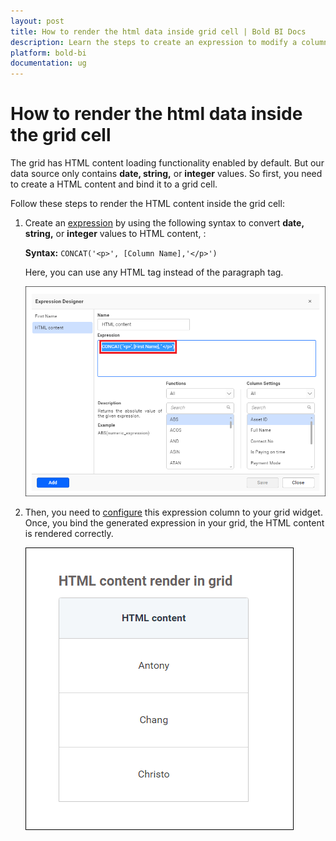 ```yaml
---
layout: post
title: How to render the html data inside grid cell | Bold BI Docs
description: Learn the steps to create an expression to modify a column value (of type date, string or integer) as html content & render it inside the dashboard grid widget.
platform: bold-bi
documentation: ug
---
```


# How to render the html data inside the grid cell

The grid has HTML content loading functionality enabled by default. But our data source only contains <b>date, string,</b> or <b>integer</b> values. So first, you need to create a HTML content and bind it to a grid cell.

Follow these steps to render the HTML content inside the grid cell:

1. Create an [expression](https://help.boldbi.com/embedded-bi/working-with-data-source/transforming-data/configuring-expression-columns/) by using the following syntax to convert <b>date, string,</b> or <b>integer</b> values to HTML content, :

    <b>Syntax:</b> `CONCAT('<p>', [Column Name],'</p>')`

    Here, you can use any HTML tag instead of the paragraph tag.

    ![html expression](/static/assets/embedded/faq/images/html-expression.png)

2. Then, you need to [configure](https://help.boldbi.com/embedded-bi/working-with-data-source/transforming-data/configuring-expression-columns/#configuring-expression-column-in-widgets) this expression column to your grid widget. Once, you bind the generated expression in your grid, the HTML content is rendered correctly.

    ![html output](/static/assets/embedded/faq/images/html-output.png)